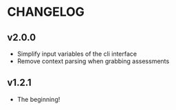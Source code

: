 # CHANGELOG

## v2.0.0

- Simplify input variables of the cli interface
- Remove context parsing when grabbing assessments

## v1.2.1

- The beginning!